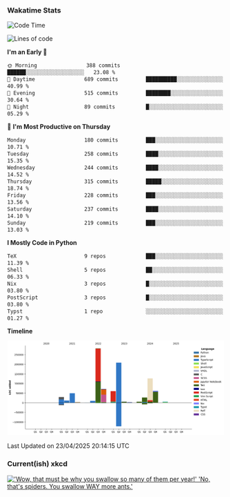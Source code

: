 ### Wakatime Stats
<!--START_SECTION:waka-->
![Code Time](http://img.shields.io/badge/Code%20Time-3%2C192%20hrs%2048%20mins-blue)

![Lines of code](https://img.shields.io/badge/From%20Hello%20World%20I%27ve%20Written-959.0%20thousand%20lines%20of%20code-blue)

**I'm an Early 🐤** 

```text
🌞 Morning                388 commits         ██████░░░░░░░░░░░░░░░░░░░   23.08 % 
🌆 Daytime                689 commits         ██████████░░░░░░░░░░░░░░░   40.99 % 
🌃 Evening                515 commits         ████████░░░░░░░░░░░░░░░░░   30.64 % 
🌙 Night                  89 commits          █░░░░░░░░░░░░░░░░░░░░░░░░   05.29 % 
```
📅 **I'm Most Productive on Thursday** 

```text
Monday                   180 commits         ███░░░░░░░░░░░░░░░░░░░░░░   10.71 % 
Tuesday                  258 commits         ████░░░░░░░░░░░░░░░░░░░░░   15.35 % 
Wednesday                244 commits         ████░░░░░░░░░░░░░░░░░░░░░   14.52 % 
Thursday                 315 commits         █████░░░░░░░░░░░░░░░░░░░░   18.74 % 
Friday                   228 commits         ███░░░░░░░░░░░░░░░░░░░░░░   13.56 % 
Saturday                 237 commits         ████░░░░░░░░░░░░░░░░░░░░░   14.10 % 
Sunday                   219 commits         ███░░░░░░░░░░░░░░░░░░░░░░   13.03 % 
```


**I Mostly Code in Python** 

```text
TeX                      9 repos             ███░░░░░░░░░░░░░░░░░░░░░░   11.39 % 
Shell                    5 repos             ██░░░░░░░░░░░░░░░░░░░░░░░   06.33 % 
Nix                      3 repos             █░░░░░░░░░░░░░░░░░░░░░░░░   03.80 % 
PostScript               3 repos             █░░░░░░░░░░░░░░░░░░░░░░░░   03.80 % 
Typst                    1 repo              ░░░░░░░░░░░░░░░░░░░░░░░░░   01.27 % 
```



**Timeline**

![Lines of Code chart](https://raw.githubusercontent.com/joshuajeschek/joshuajeschek/main/assets/bar_graph.png)


 Last Updated on 23/04/2025 20:14:15 UTC
<!--END_SECTION:waka-->

### Current(ish) xkcd
<a id="xkcd-a" title="'Wow, that must be why you swallow so many of them per year!' 'No, that's spiders. You swallow WAY more ants.'" href="https://www.xkcd.com" target="_blank">
        <img align="center" id="xkcd-img" src="https://imgs.xkcd.com/comics/air_fact.png" alt="'Wow, that must be why you swallow so many of them per year!' 'No, that's spiders. You swallow WAY more ants.'" height=300 />
</a>
